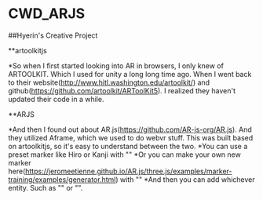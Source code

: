 # CWD_ARJS

##Hyerin's Creative Project

**artoolkitjs

*So when I first started looking into AR in browsers, I only knew of ARTOOLKIT. Which I used for unity a long long time ago. When I went back to their website(http://www.hitl.washington.edu/artoolkit/) and github(https://github.com/artoolkit/ARToolKit5). I realized they haven't updated their code in a while.

**ARJS

*And then I found out about AR.js(https://github.com/AR-js-org/AR.js). And they utilized Aframe, which we used to do webvr stuff. This was built based on artoolkitjs, so it's easy to understand between the two.
*You can use a preset marker like Hiro or Kanji with "<a-marker preset="hiro">"
*Or you can make your own new marker here(https://jeromeetienne.github.io/AR.js/three.js/examples/marker-training/examples/generator.html) with "<a-marker type='pattern' url='yourpattern.patt'>"
*And then you can add whichever entity. Such as "<a-minecraft>" or "<a-entity>".